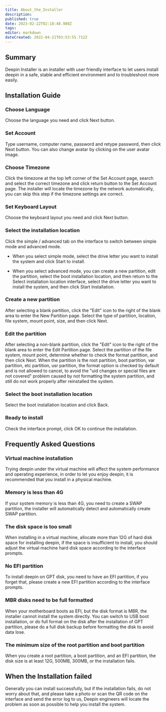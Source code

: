```yaml
---
title: About_the_Installer
description: 
published: true
date: 2023-02-22T02:18:48.980Z
tags: 
editor: markdown
dateCreated: 2022-04-21T03:53:55.712Z
---
```


## Summary

Deepin Installer is an installer with user friendly interface to let users install deepin in a safe, stable and efficient environment and to troubleshoot more easily.

## Installation Guide

### Choose Language
Choose the language you need and click Next button.

### Set Account

Type username, computer name, password and retype password, then click Next button. You can also change avatar by clicking on the user avatar image.

### Choose Timezone

Click the timezone at the top left corner of the Set Account page, search and select the correct timezone and click return button to the Set Account page. The installer will locate the timezone by the network automatically, you can skip this step if the timezone settings are correct.

### Set Keyboard Layout

Choose the keyboard layout you need and click Next button.

### Select the installation location

Click the simple / advanced tab on the interface to switch between simple mode and advanced mode.

- When you select simple mode, select the drive letter you want to install the system and click Start to install.

- When you select advanced mode, you can create a new partition, edit the partition, select the boot installation location, and then return to the Select installation location interface, select the drive letter you want to install the system, and then click Start Installation.

### Create a new partition

After selecting a blank partition, click the "Edit" icon to the right of the blank area to enter the New Partition page.
Select the type of partition, location, file system, mount point, size, and then click Next.

### Edit the partition

After selecting a non-blank partition, click the "Edit" icon to the right of the blank area to enter the Edit Partition page.
Select the partition of the file system, mount point, determine whether to check the format partition, and then click Next.
When the partition is the root partition, boot partition, var partition, etc partition, usr partition, the format option is checked by default and is not allowed to cancel, to avoid the "uid changes or special files are not covered" problem caused by not formatting the system partition, and still do not work properly after reinstalled the system.

### Select the boot installation location

Select the boot installation location and click Back.

### Ready to install

Check the interface prompt, click OK to continue the installation.

## Frequently Asked Questions

### Virtual machine installation

Trying deepin under the virtual machine will affect the system performance and operating experience, in order to let you enjoy deepin, it is recommended that you install in a physical machine.

### Memory is less than 4G

If your system memory is less than 4G, you need to create a SWAP partition, the installer will automatically detect and automatically create SWAP partition.

### The disk space is too small

When installing in a virtual machine, allocate more than 12G of hard disk space for installing deepin, if the space is insufficient to install, you should adjust the virtual machine hard disk space according to the interface prompts.

### No EFI partition

To install deepin on GPT disk, you need to have an EFI partition, if you forget that, please create a new EFI partition according to the interface prompts.

### MBR disks need to be full formatted

When your motherboard boots as EFI, but the disk format is MBR, the installer cannot install the system directly. You can switch to USB boot installation, or do full format on the disk after the installation of GPT partition, please do a full disk backup before formatting the disk to avoid data lose.

### The minimum size of the root partition and boot partition

When you create a root partition, a boot partition, and an EFI partition, the disk size is at least 12G, 500MB, 300MB, or the installation fails.

## When the Installation failed

Generally you can install successfully, but if the installation fails, do not worry about that, and please take a photo or scan the QR code on the interface and send the error log to us, Deepin engineers will locate the problem as soon as possible to help you install the system.
